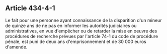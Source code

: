 Article 434-4-1
----
Le fait pour une personne ayant connaissance de la disparition d'un mineur de
quinze ans de ne pas en informer les autorités judiciaires ou administratives,
en vue d'empêcher ou de retarder la mise en oeuvre des procédures de recherche
prévues par l'article 74-1 du code de procédure pénale, est puni de deux ans
d'emprisonnement et de 30 000 euros d'amende.
